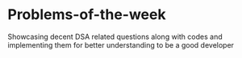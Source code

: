 # Problems-of-the-week
Showcasing decent DSA related questions along with codes and implementing them for better understanding to be a good developer
